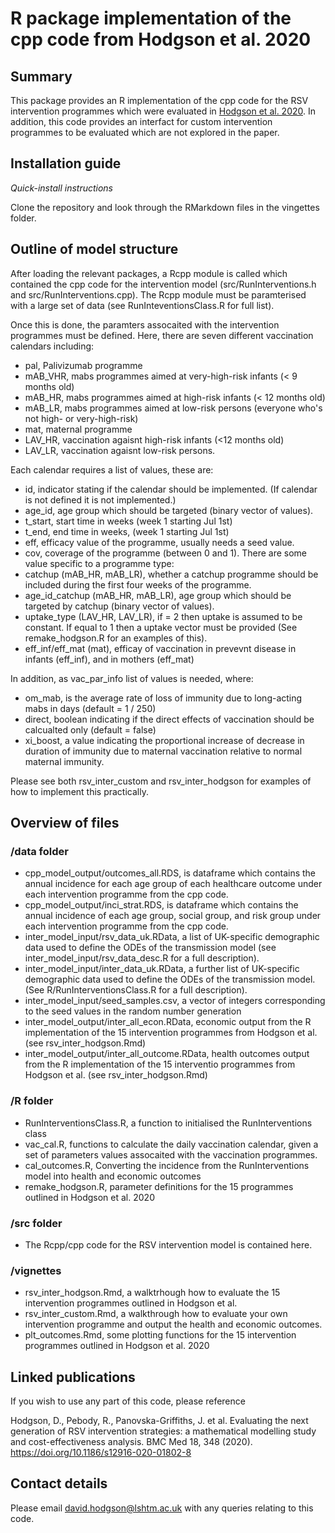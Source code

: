 # R package implementation of the cpp code from Hodgson et al. 2020
## Summary

This package provides an R implementation of the cpp code for the RSV intervention programmes which were evaluated in [Hodgson et al. 2020]( https://doi.org/10.1186/s12916-020-01802-8). In addition, this code provides an interfact for custom intervention programmes to be evaluated which are not explored in the paper. 

## Installation guide

*Quick-install instructions*

Clone the repository and look through the RMarkdown files in the vingettes folder.

## Outline of model structure

After loading the relevant packages, a Rcpp module is called which contained the cpp code for the intervention model (src/RunInterventions.h and src/RunInterventions.cpp). The Rcpp module must be paramterised with a large set of data (see RunInteventionsClass.R for full list). 

Once this is done, the paramters assocaited with the intervention programmes must be defined. Here, there are seven different vaccination calendars including:
* pal, Palivizumab programme
* mAB_VHR, mabs programmes aimed at very-high-risk infants (< 9 months old)
* mAB_HR, mabs programmes aimed at high-risk infants (< 12 months old)
* mAB_LR, mabs programmes aimed at low-risk persons (everyone who's not high- or very-high-risk)
* mat, maternal programme
* LAV_HR, vaccination agaisnt high-risk infants (<12 months old)
* LAV_LR, vaccination agaisnt low-risk persons.

Each calendar requires a list of values, these are:
* id, indicator stating if the calendar should be implemented. (If calendar is not defined it is not implemented.)
* age_id, age group which should be targeted (binary vector of values).
* t_start, start time in weeks (week 1 starting Jul 1st)
* t_end, end time in weeks, (week 1 starting Jul 1st) 
* eff, efficacy value of the programme, usually needs a seed value.
* cov, coverage of the programme (between 0 and 1).
There are some value specific to a programme type:
* catchup (mAB_HR, mAB_LR), whether a catchup programme should be included during the first four weeks of the programme.
* age_id_catchup (mAB_HR, mAB_LR), age group which should be targeted by catchup (binary vector of values).
* uptake_type (LAV_HR, LAV_LR), if = 2 then uptake is assumed to be constant.  If equal to 1 then a uptake vector must be provided (See remake_hodgson.R for an examples of this).
* eff_inf/eff_mat (mat), efficay of vaccination in prevevnt disease in infants (eff_inf), and in mothers (eff_mat)

In addition, as vac_par_info list of values is needed, where:
* om_mab, is the average rate of loss of immunity due to long-acting mabs in days (default = 1 / 250)
* direct, boolean indicating if the direct effects of vaccination should be calcualted only (default = false)
* xi_boost, a value indicating the proportional increase of decrease in duration of immunity due to maternal vaccination relative to normal maternal immunity.

Please see both rsv_inter_custom and rsv_inter_hodgson for examples of how to implement this practically. 

## Overview of files
### /data folder
* cpp_model_output/outcomes_all.RDS, is dataframe which contains the annual incidence for each age group of each healthcare outcome under each intervention programme from the cpp code.
* cpp_model_output/inci_strat.RDS, is dataframe which contains the annual incidence of each age group, social group, and risk group under each intervention programme  from the cpp code.
* inter_model_input/rsv_data_uk.RData, a list of UK-specific demographic data used to define the ODEs of the transmission model (see inter_model_input/rsv_data_desc.R for a full description).
* inter_model_input/inter_data_uk.RData, a further list of UK-specific demographic data used to define the ODEs of the transmission model. (See R/RunInterventionsClass.R for a full description).
* inter_model_input/seed_samples.csv, a vector of integers corresponding to the seed values in the random number generation
* inter_model_output/inter_all_econ.RData, economic output from the R implementation of the 15 intervention programmes from Hodgson et al. (see rsv_inter_hodgson.Rmd)
* inter_model_output/inter_all_outcome.RData, health outcomes output from the R implementation of the 15 interventio programmes from Hodgson et al. (see rsv_inter_hodgson.Rmd)
  
 ### /R folder
 * RunInterventionsClass.R, a function to initialised the RunInterventions class
 * vac_cal.R, functions to calculate the daily vaccination calendar, given a set of parameters values assocaited with the vaccination programmes. 
 * cal_outcomes.R, Converting the incidence from the RunInterventions model into health and economic outcomes
 * remake_hodgson.R, parameter definitions for the 15 programmes outlined in Hodgson et al. 2020

### /src folder
* The Rcpp/cpp code for the RSV intervention model is contained here. 

 ### /vignettes
 * rsv_inter_hodgson.Rmd, a walktrhough how to evaluate the 15 intervention programmes outlined in Hodgson et al.
 * rsv_inter_custom.Rmd, a walkthrough how to evaluate your own intervention programme and output the health and economic outcomes. 
 *  plt_outcomes.Rmd, some plotting functions for the 15 intervention programmes outlined in Hodgson et al. 2020

## Linked publications

If you wish to use any part of this code, please reference

Hodgson, D., Pebody, R., Panovska-Griffiths, J. et al. Evaluating the next generation of RSV intervention strategies: a mathematical modelling study and cost-effectiveness analysis. BMC Med 18, 348 (2020). https://doi.org/10.1186/s12916-020-01802-8

## Contact details

Please email david.hodgson@lshtm.ac.uk with any queries relating to this code.
